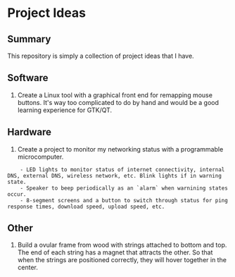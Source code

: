 # Project Ideas

## Summary

This repository is simply a collection of project ideas that I have. 

## Software

1. Create a Linux tool with a graphical front end for remapping mouse buttons. It's way too complicated to do by hand and would be a good learning experience for GTK/QT. 

## Hardware

1. Create a project to monitor my networking  status with a programmable microcomputer. 
```
    - LED lights to monitor status of internet connectivity, internal DNS, external DNS, wireless network, etc. Blink lights if in warning state.
    - Speaker to beep periodically as an `alarm` when warnining states occur.
    - 8-segment screens and a button to switch through status for ping response times, download speed, upload speed, etc.
```

## Other

1. Build a ovular frame from wood with strings attached to bottom and top. The end of each string has a magnet that attracts the other. So that when the strings are positioned correctly, they will hover together in the center. 
